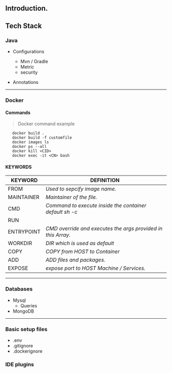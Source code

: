 ## Introduction.

## Tech Stack

### Java
- Configurations
   -  Mvn / Gradle
   -  Metric
   -  security
 
- Annotations

---
### Docker
   #### **Commands**
>Docker command example
``` Docker
   docker build . 
   docker build -f customfile
   docker images ls
   docker ps --all
   docker kill <CID>
   docker exec -it <CN> bash
```
   ####  **KEYWORDS**
   | **KEYWORD** | **DEFINITION** |
   |--- |--- |
   |FROM       | _Used to sepcify image name._ |
   |MAINTAINER | _Maintainer of the file._ |
   |CMD         | _Command to execute inside the container default sh -c_     |
   |RUN         | 
   |ENTRYPOINT  | _CMD override and executes the args provided in this Array._ |
   |WORKDIR     | _DIR which is used as default_ |
   |COPY        | _COPY from HOST to Container_ |
   |ADD         | _ADD files and packages._ |
   |EXPOSE      | _expose port to HOST Machine / Services._ |
---
### Databases
 - Mysql
   - Queries 
 - MongoDB


---
### Basic setup files
 - .env
 - .gitignore
 - .dockerignore


### IDE plugins

